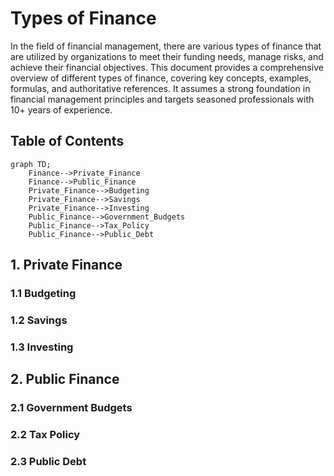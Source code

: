 # Types of Finance

In the field of financial management, there are various types of finance that are utilized by organizations to meet their funding needs, manage risks, and achieve their financial objectives. This document provides a comprehensive overview of different types of finance, covering key concepts, examples, formulas, and authoritative references. It assumes a strong foundation in financial management principles and targets seasoned professionals with 10+ years of experience.

## Table of Contents

``` mermaid
graph TD;
    Finance-->Private_Finance
    Finance-->Public_Finance
    Private_Finance-->Budgeting
    Private_Finance-->Savings
    Private_Finance-->Investing
    Public_Finance-->Government_Budgets
    Public_Finance-->Tax_Policy
    Public_Finance-->Public_Debt
```

## 1. Private Finance

### 1.1 Budgeting
### 1.2 Savings
### 1.3 Investing

## 2. Public Finance

### 2.1 Government Budgets
### 2.2 Tax Policy
### 2.3 Public Debt